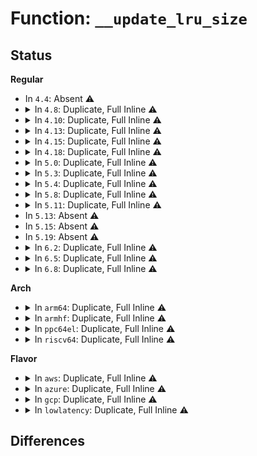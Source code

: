 # Function: <code>__update_lru_size</code>

## Status
<b>Regular</b>
<ul>
<li>
In <code>4.4</code>: Absent ⚠️
</li>
<li>
<details>
<summary>In <code>4.8</code>: Duplicate, Full Inline ⚠️</summary>

**Collision:** Static Duplication

**Inline:** Full

**Transformation:** False

**Instances:**

```
In mm/swap.c (ffffffff811b1fbb)
Location: include/linux/mm_inline.h:25
Inline: True
Inline callers:
  - mm/swap.c:__pagevec_lru_add_fn
  - mm/swap.c:lru_add_page_tail
  - mm/swap.c:release_pages
  - mm/swap.c:add_page_to_unevictable_list
  - mm/swap.c:__page_cache_release
```
```
In mm/vmscan.c (ffffffff811bcb2f)
Location: include/linux/mm_inline.h:25
Inline: True
Inline callers:
  - mm/vmscan.c:check_move_unevictable_pages
  - mm/vmscan.c:check_move_unevictable_pages
  - mm/vmscan.c:move_active_pages_to_lru
  - mm/vmscan.c:move_active_pages_to_lru
  - mm/vmscan.c:putback_inactive_pages
  - mm/vmscan.c:putback_inactive_pages
  - mm/vmscan.c:isolate_lru_page
```
```
In mm/compaction.c (ffffffff811cffa6)
Location: include/linux/mm_inline.h:25
Inline: True
Inline callers:
  - mm/compaction.c:isolate_migratepages_block
```
```
In mm/mlock.c (ffffffff811de90a)
Location: include/linux/mm_inline.h:25
Inline: True
```
```
In mm/memcontrol.c (ffffffff812248a4)
Location: include/linux/mm_inline.h:25
Inline: True
Inline callers:
  - mm/memcontrol.c:mem_cgroup_commit_charge
  - mm/memcontrol.c:mem_cgroup_commit_charge
```
</details>
</li>
<li>
<details>
<summary>In <code>4.10</code>: Duplicate, Full Inline ⚠️</summary>

**Collision:** Static Duplication

**Inline:** Full

**Transformation:** False

**Instances:**

```
In mm/swap.c (ffffffff811c261b)
Location: include/linux/mm_inline.h:25
Inline: True
Inline callers:
  - mm/swap.c:__pagevec_lru_add_fn
  - mm/swap.c:lru_add_page_tail
  - mm/swap.c:release_pages
  - mm/swap.c:add_page_to_unevictable_list
  - mm/swap.c:__page_cache_release
```
```
In mm/vmscan.c (ffffffff811cd205)
Location: include/linux/mm_inline.h:25
Inline: True
Inline callers:
  - mm/vmscan.c:check_move_unevictable_pages
  - mm/vmscan.c:check_move_unevictable_pages
  - mm/vmscan.c:move_active_pages_to_lru
  - mm/vmscan.c:move_active_pages_to_lru
  - mm/vmscan.c:putback_inactive_pages
  - mm/vmscan.c:putback_inactive_pages
  - mm/vmscan.c:isolate_lru_page
```
```
In mm/compaction.c (ffffffff811dffd3)
Location: include/linux/mm_inline.h:25
Inline: True
Inline callers:
  - mm/compaction.c:isolate_migratepages_block
```
```
In mm/mlock.c (ffffffff811ee729)
Location: include/linux/mm_inline.h:25
Inline: True
```
```
In mm/memcontrol.c (ffffffff81236e8d)
Location: include/linux/mm_inline.h:25
Inline: True
Inline callers:
  - mm/memcontrol.c:mem_cgroup_commit_charge
  - mm/memcontrol.c:mem_cgroup_commit_charge
```
</details>
</li>
<li>
<details>
<summary>In <code>4.13</code>: Duplicate, Full Inline ⚠️</summary>

**Collision:** Static Duplication

**Inline:** Full

**Transformation:** False

**Instances:**

```
In mm/swap.c (ffffffff811caa9e)
Location: include/linux/mm_inline.h:25
Inline: True
Inline callers:
  - mm/swap.c:__pagevec_lru_add_fn
  - mm/swap.c:lru_add_page_tail
  - mm/swap.c:release_pages
  - mm/swap.c:add_page_to_unevictable_list
  - mm/swap.c:__page_cache_release
```
```
In mm/vmscan.c (ffffffff811d5eef)
Location: include/linux/mm_inline.h:25
Inline: True
Inline callers:
  - mm/vmscan.c:check_move_unevictable_pages
  - mm/vmscan.c:check_move_unevictable_pages
  - mm/vmscan.c:move_active_pages_to_lru
  - mm/vmscan.c:move_active_pages_to_lru
  - mm/vmscan.c:putback_inactive_pages
  - mm/vmscan.c:putback_inactive_pages
  - mm/vmscan.c:isolate_lru_page
```
```
In mm/compaction.c (ffffffff811e9d7d)
Location: include/linux/mm_inline.h:25
Inline: True
Inline callers:
  - mm/compaction.c:isolate_migratepages_block
```
```
In mm/mlock.c (ffffffff811f96c9)
Location: include/linux/mm_inline.h:25
Inline: True
```
```
In mm/memcontrol.c (ffffffff8124293c)
Location: include/linux/mm_inline.h:25
Inline: True
Inline callers:
  - mm/memcontrol.c:mem_cgroup_commit_charge
  - mm/memcontrol.c:mem_cgroup_commit_charge
```
</details>
</li>
<li>
<details>
<summary>In <code>4.15</code>: Duplicate, Full Inline ⚠️</summary>

**Collision:** Static Duplication

**Inline:** Full

**Transformation:** False

**Instances:**

```
In mm/swap.c (ffffffff811df80e)
Location: include/linux/mm_inline.h:26
Inline: True
Inline callers:
  - mm/swap.c:__pagevec_lru_add_fn
  - mm/swap.c:lru_add_page_tail
  - mm/swap.c:release_pages
  - mm/swap.c:add_page_to_unevictable_list
  - mm/swap.c:__page_cache_release
```
```
In mm/vmscan.c (ffffffff811eb40f)
Location: include/linux/mm_inline.h:26
Inline: True
Inline callers:
  - mm/vmscan.c:check_move_unevictable_pages
  - mm/vmscan.c:check_move_unevictable_pages
  - mm/vmscan.c:move_active_pages_to_lru
  - mm/vmscan.c:move_active_pages_to_lru
  - mm/vmscan.c:putback_inactive_pages
  - mm/vmscan.c:putback_inactive_pages
  - mm/vmscan.c:isolate_lru_page
```
```
In mm/compaction.c (ffffffff812000d2)
Location: include/linux/mm_inline.h:26
Inline: True
Inline callers:
  - mm/compaction.c:isolate_migratepages_block
```
```
In mm/mlock.c (ffffffff81211af2)
Location: include/linux/mm_inline.h:26
Inline: True
```
```
In mm/memcontrol.c (ffffffff81262775)
Location: include/linux/mm_inline.h:26
Inline: True
Inline callers:
  - mm/memcontrol.c:mem_cgroup_commit_charge
  - mm/memcontrol.c:mem_cgroup_commit_charge
```
</details>
</li>
<li>
<details>
<summary>In <code>4.18</code>: Duplicate, Full Inline ⚠️</summary>

**Collision:** Static Duplication

**Inline:** Full

**Transformation:** False

**Instances:**

```
In mm/swap.c (ffffffff81201f11)
Location: include/linux/mm_inline.h:26
Inline: True
Inline callers:
  - mm/swap.c:__pagevec_lru_add_fn
  - mm/swap.c:lru_add_page_tail
  - mm/swap.c:release_pages
  - mm/swap.c:__page_cache_release
```
```
In mm/vmscan.c (ffffffff8120cbf6)
Location: include/linux/mm_inline.h:26
Inline: True
Inline callers:
  - mm/vmscan.c:check_move_unevictable_pages
  - mm/vmscan.c:check_move_unevictable_pages
  - mm/vmscan.c:move_active_pages_to_lru
  - mm/vmscan.c:move_active_pages_to_lru
  - mm/vmscan.c:putback_inactive_pages
  - mm/vmscan.c:putback_inactive_pages
  - mm/vmscan.c:isolate_lru_page
```
```
In mm/compaction.c (ffffffff8122148f)
Location: include/linux/mm_inline.h:26
Inline: True
Inline callers:
  - mm/compaction.c:isolate_migratepages_block
```
```
In mm/mlock.c (ffffffff81232870)
Location: include/linux/mm_inline.h:26
Inline: True
```
```
In mm/memcontrol.c (ffffffff81286998)
Location: include/linux/mm_inline.h:26
Inline: True
Inline callers:
  - mm/memcontrol.c:mem_cgroup_commit_charge
  - mm/memcontrol.c:mem_cgroup_commit_charge
```
</details>
</li>
<li>
<details>
<summary>In <code>5.0</code>: Duplicate, Full Inline ⚠️</summary>

**Collision:** Static Duplication

**Inline:** Full

**Transformation:** False

**Instances:**

```
In mm/swap.c (ffffffff81214891)
Location: include/linux/mm_inline.h:26
Inline: True
Inline callers:
  - mm/swap.c:__pagevec_lru_add_fn
  - mm/swap.c:lru_add_page_tail
  - mm/swap.c:release_pages
  - mm/swap.c:__page_cache_release
```
```
In mm/vmscan.c (ffffffff8121fac0)
Location: include/linux/mm_inline.h:26
Inline: True
Inline callers:
  - mm/vmscan.c:check_move_unevictable_pages
  - mm/vmscan.c:check_move_unevictable_pages
  - mm/vmscan.c:move_active_pages_to_lru
  - mm/vmscan.c:move_active_pages_to_lru
  - mm/vmscan.c:putback_inactive_pages
  - mm/vmscan.c:putback_inactive_pages
  - mm/vmscan.c:isolate_lru_page
```
```
In mm/compaction.c (ffffffff812344e5)
Location: include/linux/mm_inline.h:26
Inline: True
Inline callers:
  - mm/compaction.c:isolate_migratepages_block
```
```
In mm/mlock.c (ffffffff812460b3)
Location: include/linux/mm_inline.h:26
Inline: True
```
```
In mm/memcontrol.c (ffffffff8129b929)
Location: include/linux/mm_inline.h:26
Inline: True
Inline callers:
  - mm/memcontrol.c:mem_cgroup_commit_charge
  - mm/memcontrol.c:mem_cgroup_commit_charge
```
</details>
</li>
<li>
<details>
<summary>In <code>5.3</code>: Duplicate, Full Inline ⚠️</summary>

**Collision:** Static Duplication

**Inline:** Full

**Transformation:** False

**Instances:**

```
In mm/swap.c (ffffffff81224554)
Location: include/linux/mm_inline.h:26
Inline: True
Inline callers:
  - mm/swap.c:__pagevec_lru_add_fn
  - mm/swap.c:lru_add_page_tail
  - mm/swap.c:release_pages
  - mm/swap.c:__page_cache_release
```
```
In mm/vmscan.c (ffffffff8122f240)
Location: include/linux/mm_inline.h:26
Inline: True
Inline callers:
  - mm/vmscan.c:check_move_unevictable_pages
  - mm/vmscan.c:check_move_unevictable_pages
  - mm/vmscan.c:move_pages_to_lru
  - mm/vmscan.c:move_pages_to_lru
  - mm/vmscan.c:isolate_lru_page
  - mm/vmscan.c:isolate_lru_pages
```
```
In mm/compaction.c (ffffffff812442b3)
Location: include/linux/mm_inline.h:26
Inline: True
Inline callers:
  - mm/compaction.c:isolate_migratepages_block
```
```
In mm/mlock.c (ffffffff812582c3)
Location: include/linux/mm_inline.h:26
Inline: True
```
```
In mm/memcontrol.c (ffffffff812b6a42)
Location: include/linux/mm_inline.h:26
Inline: True
Inline callers:
  - mm/memcontrol.c:mem_cgroup_commit_charge
  - mm/memcontrol.c:mem_cgroup_commit_charge
```
</details>
</li>
<li>
<details>
<summary>In <code>5.4</code>: Duplicate, Full Inline ⚠️</summary>

**Collision:** Static Duplication

**Inline:** Full

**Transformation:** False

**Instances:**

```
In mm/swap.c (ffffffff812322e4)
Location: include/linux/mm_inline.h:26
Inline: True
Inline callers:
  - mm/swap.c:__pagevec_lru_add_fn
  - mm/swap.c:lru_add_page_tail
  - mm/swap.c:release_pages
  - mm/swap.c:__page_cache_release
```
```
In mm/vmscan.c (ffffffff8123d3d0)
Location: include/linux/mm_inline.h:26
Inline: True
Inline callers:
  - mm/vmscan.c:check_move_unevictable_pages
  - mm/vmscan.c:check_move_unevictable_pages
  - mm/vmscan.c:move_pages_to_lru
  - mm/vmscan.c:move_pages_to_lru
  - mm/vmscan.c:isolate_lru_page
  - mm/vmscan.c:isolate_lru_pages
```
```
In mm/compaction.c (ffffffff81252773)
Location: include/linux/mm_inline.h:26
Inline: True
Inline callers:
  - mm/compaction.c:isolate_migratepages_block
```
```
In mm/mlock.c (ffffffff81266793)
Location: include/linux/mm_inline.h:26
Inline: True
```
```
In mm/memcontrol.c (ffffffff812c8912)
Location: include/linux/mm_inline.h:26
Inline: True
Inline callers:
  - mm/memcontrol.c:mem_cgroup_commit_charge
  - mm/memcontrol.c:mem_cgroup_commit_charge
```
</details>
</li>
<li>
<details>
<summary>In <code>5.8</code>: Duplicate, Full Inline ⚠️</summary>

**Collision:** Static Duplication

**Inline:** Full

**Transformation:** False

**Instances:**

```
In mm/swap.c (ffffffff8125f518)
Location: include/linux/mm_inline.h:27
Inline: True
Inline callers:
  - mm/swap.c:__pagevec_lru_add_fn
  - mm/swap.c:lru_add_page_tail
  - mm/swap.c:release_pages
  - mm/swap.c:lru_deactivate_file_fn
  - mm/swap.c:lru_deactivate_file_fn
  - mm/swap.c:lru_deactivate_file_fn
  - mm/swap.c:__page_cache_release
```
```
In mm/vmscan.c (ffffffff81265993)
Location: include/linux/mm_inline.h:27
Inline: True
Inline callers:
  - mm/vmscan.c:check_move_unevictable_pages
  - mm/vmscan.c:check_move_unevictable_pages
  - mm/vmscan.c:isolate_lru_page
  - mm/vmscan.c:isolate_lru_pages
```
```
In mm/compaction.c (ffffffff81282bd7)
Location: include/linux/mm_inline.h:27
Inline: True
Inline callers:
  - mm/compaction.c:isolate_migratepages_block
```
```
In mm/mlock.c (ffffffff81296860)
Location: include/linux/mm_inline.h:27
Inline: True
```
</details>
</li>
<li>
<details>
<summary>In <code>5.11</code>: Duplicate, Full Inline ⚠️</summary>

**Collision:** Static Duplication

**Inline:** Full

**Transformation:** False

**Instances:**

```
In mm/swap.c (ffffffff81269b14)
Location: include/linux/mm_inline.h:27
Inline: True
Inline callers:
  - mm/swap.c:__pagevec_lru_add_fn
  - mm/swap.c:release_pages
  - mm/swap.c:lru_deactivate_file_fn
  - mm/swap.c:lru_deactivate_file_fn
  - mm/swap.c:lru_deactivate_file_fn
  - mm/swap.c:__page_cache_release
```
```
In mm/vmscan.c (ffffffff81270370)
Location: include/linux/mm_inline.h:27
Inline: True
Inline callers:
  - mm/vmscan.c:check_move_unevictable_pages
  - mm/vmscan.c:check_move_unevictable_pages
  - mm/vmscan.c:move_pages_to_lru
  - mm/vmscan.c:isolate_lru_page
  - mm/vmscan.c:isolate_lru_pages
```
```
In mm/compaction.c (ffffffff8128d1a3)
Location: include/linux/mm_inline.h:27
Inline: True
Inline callers:
  - mm/compaction.c:isolate_migratepages_block
```
```
In mm/mlock.c (ffffffff812a1d30)
Location: include/linux/mm_inline.h:27
Inline: True
Inline callers:
  - mm/mlock.c:__munlock_pagevec
```
</details>
</li>
<li>
In <code>5.13</code>: Absent ⚠️
</li>
<li>
In <code>5.15</code>: Absent ⚠️
</li>
<li>
In <code>5.19</code>: Absent ⚠️
</li>
<li>
<details>
<summary>In <code>6.2</code>: Duplicate, Full Inline ⚠️</summary>

**Collision:** Static Duplication

**Inline:** Full

**Transformation:** False

**Instances:**

```
In mm/swap.c (ffffffff8136f793)
Location: include/linux/mm_inline.h:37
Inline: True
Inline callers:
  - mm/swap.c:release_pages
  - mm/swap.c:lru_deactivate_file_fn
  - mm/swap.c:lru_deactivate_file_fn
  - mm/swap.c:lru_deactivate_file_fn
  - mm/swap.c:lru_add_fn
  - mm/swap.c:__page_cache_release
  - mm/swap.c:lru_gen_add_folio
```
```
In mm/vmscan.c (ffffffff8137e82f)
Location: include/linux/mm_inline.h:37
Inline: True
Inline callers:
  - mm/vmscan.c:check_move_unevictable_folios
  - mm/vmscan.c:check_move_unevictable_folios
  - mm/vmscan.c:lru_gen_change_state
  - mm/vmscan.c:lru_gen_change_state
  - mm/vmscan.c:lru_gen_change_state
  - mm/vmscan.c:drain_evictable
  - mm/vmscan.c:drain_evictable
  - mm/vmscan.c:drain_evictable
  - mm/vmscan.c:sort_folio
  - mm/vmscan.c:sort_folio
  - mm/vmscan.c:reset_batch_size
  - mm/vmscan.c:folio_inc_gen
  - mm/vmscan.c:folio_inc_gen
  - mm/vmscan.c:move_folios_to_lru
  - mm/vmscan.c:folio_isolate_lru
  - mm/vmscan.c:isolate_lru_folios
  - mm/vmscan.c:lru_gen_add_folio
```
```
In mm/compaction.c (ffffffff813a7b27)
Location: include/linux/mm_inline.h:37
Inline: True
Inline callers:
  - mm/compaction.c:isolate_migratepages_block
```
```
In mm/mlock.c (ffffffff813c3a59)
Location: include/linux/mm_inline.h:37
Inline: True
Inline callers:
  - mm/mlock.c:__munlock_page
  - mm/mlock.c:__munlock_page
  - mm/mlock.c:__mlock_new_page
  - mm/mlock.c:__mlock_page
  - mm/mlock.c:__mlock_page
  - mm/mlock.c:__mlock_page
  - mm/mlock.c:__mlock_page
```
</details>
</li>
<li>
<details>
<summary>In <code>6.5</code>: Duplicate, Full Inline ⚠️</summary>

**Collision:** Static Duplication

**Inline:** Full

**Transformation:** False

**Instances:**

```
In mm/swap.c (ffffffff813a18b3)
Location: include/linux/mm_inline.h:37
Inline: True
Inline callers:
  - mm/swap.c:release_pages
  - mm/swap.c:lru_deactivate_file_fn
  - mm/swap.c:lru_deactivate_file_fn
  - mm/swap.c:lru_deactivate_file_fn
  - mm/swap.c:lru_add_fn
  - mm/swap.c:__page_cache_release
  - mm/swap.c:lru_gen_add_folio
```
```
In mm/vmscan.c (ffffffff813aff16)
Location: include/linux/mm_inline.h:37
Inline: True
Inline callers:
  - mm/vmscan.c:check_move_unevictable_folios
  - mm/vmscan.c:check_move_unevictable_folios
  - mm/vmscan.c:lru_gen_change_state
  - mm/vmscan.c:lru_gen_change_state
  - mm/vmscan.c:lru_gen_change_state
  - mm/vmscan.c:drain_evictable
  - mm/vmscan.c:sort_folio
  - mm/vmscan.c:sort_folio
  - mm/vmscan.c:reset_batch_size
  - mm/vmscan.c:folio_inc_gen
  - mm/vmscan.c:folio_inc_gen
  - mm/vmscan.c:move_folios_to_lru
  - mm/vmscan.c:folio_isolate_lru
  - mm/vmscan.c:isolate_lru_folios
  - mm/vmscan.c:lru_gen_add_folio
```
```
In mm/compaction.c (ffffffff813db082)
Location: include/linux/mm_inline.h:37
Inline: True
Inline callers:
  - mm/compaction.c:isolate_migratepages_block
```
```
In mm/mlock.c (ffffffff813f8d0d)
Location: include/linux/mm_inline.h:37
Inline: True
Inline callers:
  - mm/mlock.c:__munlock_folio
  - mm/mlock.c:__munlock_folio
  - mm/mlock.c:__mlock_new_folio
  - mm/mlock.c:__mlock_folio
  - mm/mlock.c:__mlock_folio
  - mm/mlock.c:__mlock_folio
  - mm/mlock.c:__mlock_folio
```
</details>
</li>
<li>
<details>
<summary>In <code>6.8</code>: Duplicate, Full Inline ⚠️</summary>

**Collision:** Static Duplication

**Inline:** Full

**Transformation:** False

**Instances:**

```
In mm/swap.c (ffffffff813cb539)
Location: include/linux/mm_inline.h:38
Inline: True
Inline callers:
  - mm/swap.c:release_pages
  - mm/swap.c:lru_deactivate_file_fn
  - mm/swap.c:lru_deactivate_file_fn
  - mm/swap.c:lru_deactivate_file_fn
  - mm/swap.c:lru_add_fn
  - mm/swap.c:__page_cache_release
  - mm/swap.c:lru_gen_add_folio
```
```
In mm/vmscan.c (ffffffff813d9401)
Location: include/linux/mm_inline.h:38
Inline: True
Inline callers:
  - mm/vmscan.c:check_move_unevictable_folios
  - mm/vmscan.c:check_move_unevictable_folios
  - mm/vmscan.c:lru_gen_change_state
  - mm/vmscan.c:lru_gen_change_state
  - mm/vmscan.c:lru_gen_change_state
  - mm/vmscan.c:drain_evictable
  - mm/vmscan.c:sort_folio
  - mm/vmscan.c:sort_folio
  - mm/vmscan.c:reset_batch_size
  - mm/vmscan.c:folio_inc_gen
  - mm/vmscan.c:folio_inc_gen
  - mm/vmscan.c:move_folios_to_lru
  - mm/vmscan.c:folio_isolate_lru
  - mm/vmscan.c:isolate_lru_folios
  - mm/vmscan.c:lru_gen_add_folio
```
```
In mm/compaction.c (ffffffff8140520c)
Location: include/linux/mm_inline.h:38
Inline: True
Inline callers:
  - mm/compaction.c:isolate_migratepages_block
```
```
In mm/mlock.c (ffffffff814248c5)
Location: include/linux/mm_inline.h:38
Inline: True
Inline callers:
  - mm/mlock.c:__munlock_folio
  - mm/mlock.c:__munlock_folio
  - mm/mlock.c:__mlock_new_folio
  - mm/mlock.c:__mlock_folio
  - mm/mlock.c:__mlock_folio
  - mm/mlock.c:__mlock_folio
  - mm/mlock.c:__mlock_folio
```
</details>
</li>
</ul>
<b>Arch</b>
<ul>
<li>
<details>
<summary>In <code>arm64</code>: Duplicate, Full Inline ⚠️</summary>

**Collision:** Static Duplication

**Inline:** Full

**Transformation:** False

**Instances:**

```
In mm/swap.c (ffff8000102c1100)
Location: include/linux/mm_inline.h:26
Inline: True
Inline callers:
  - mm/swap.c:__pagevec_lru_add_fn
  - mm/swap.c:lru_add_page_tail
  - mm/swap.c:release_pages
  - mm/swap.c:__page_cache_release
```
```
In mm/vmscan.c (ffff8000102ce7fc)
Location: include/linux/mm_inline.h:26
Inline: True
Inline callers:
  - mm/vmscan.c:check_move_unevictable_pages
  - mm/vmscan.c:check_move_unevictable_pages
  - mm/vmscan.c:move_pages_to_lru
  - mm/vmscan.c:move_pages_to_lru
  - mm/vmscan.c:isolate_lru_page
  - mm/vmscan.c:isolate_lru_pages
```
```
In mm/compaction.c (ffff8000102eb324)
Location: include/linux/mm_inline.h:26
Inline: True
Inline callers:
  - mm/compaction.c:isolate_migratepages_block
```
```
In mm/mlock.c (ffff8000102fd820)
Location: include/linux/mm_inline.h:26
Inline: True
```
```
In mm/memcontrol.c (ffff80001036b868)
Location: include/linux/mm_inline.h:26
Inline: True
Inline callers:
  - mm/memcontrol.c:mem_cgroup_commit_charge
  - mm/memcontrol.c:mem_cgroup_commit_charge
```
</details>
</li>
<li>
<details>
<summary>In <code>armhf</code>: Duplicate, Full Inline ⚠️</summary>

**Collision:** Static Duplication

**Inline:** Full

**Transformation:** False

**Instances:**

```
In mm/swap.c (c04ed41c)
Location: include/linux/mm_inline.h:26
Inline: True
Inline callers:
  - mm/swap.c:__pagevec_lru_add_fn
  - mm/swap.c:release_pages
  - mm/swap.c:__page_cache_release
```
```
In mm/vmscan.c (c04f85b4)
Location: include/linux/mm_inline.h:26
Inline: True
Inline callers:
  - mm/vmscan.c:check_move_unevictable_pages
  - mm/vmscan.c:check_move_unevictable_pages
  - mm/vmscan.c:move_pages_to_lru
  - mm/vmscan.c:move_pages_to_lru
  - mm/vmscan.c:isolate_lru_page
  - mm/vmscan.c:isolate_lru_pages
```
```
In mm/compaction.c (c050e970)
Location: include/linux/mm_inline.h:26
Inline: True
Inline callers:
  - mm/compaction.c:isolate_migratepages_block
```
```
In mm/mlock.c (c051cb70)
Location: include/linux/mm_inline.h:26
Inline: True
```
```
In mm/memcontrol.c (c055cee8)
Location: include/linux/mm_inline.h:26
Inline: True
Inline callers:
  - mm/memcontrol.c:mem_cgroup_commit_charge
  - mm/memcontrol.c:mem_cgroup_commit_charge
```
</details>
</li>
<li>
<details>
<summary>In <code>ppc64el</code>: Duplicate, Full Inline ⚠️</summary>

**Collision:** Static Duplication

**Inline:** Full

**Transformation:** False

**Instances:**

```
In mm/swap.c (c00000000037c1a4)
Location: include/linux/mm_inline.h:26
Inline: True
Inline callers:
  - mm/swap.c:__pagevec_lru_add_fn
  - mm/swap.c:lru_add_page_tail
  - mm/swap.c:release_pages
  - mm/swap.c:__page_cache_release
```
```
In mm/vmscan.c (c00000000038c5f0)
Location: include/linux/mm_inline.h:26
Inline: True
Inline callers:
  - mm/vmscan.c:check_move_unevictable_pages
  - mm/vmscan.c:check_move_unevictable_pages
  - mm/vmscan.c:move_pages_to_lru
  - mm/vmscan.c:move_pages_to_lru
  - mm/vmscan.c:isolate_lru_page
  - mm/vmscan.c:isolate_lru_pages
```
```
In mm/compaction.c (c0000000003ac8bc)
Location: include/linux/mm_inline.h:26
Inline: True
Inline callers:
  - mm/compaction.c:isolate_migratepages_block
```
```
In mm/mlock.c (c0000000003c8ad4)
Location: include/linux/mm_inline.h:26
Inline: True
```
```
In mm/memcontrol.c (c00000000045b390)
Location: include/linux/mm_inline.h:26
Inline: True
Inline callers:
  - mm/memcontrol.c:mem_cgroup_commit_charge
  - mm/memcontrol.c:mem_cgroup_commit_charge
```
</details>
</li>
<li>
<details>
<summary>In <code>riscv64</code>: Duplicate, Full Inline ⚠️</summary>

**Collision:** Static Duplication

**Inline:** Full

**Transformation:** False

**Instances:**

```
In mm/swap.c (ffffffe0001e361c)
Location: include/linux/mm_inline.h:26
Inline: True
Inline callers:
  - mm/swap.c:__pagevec_lru_add_fn
  - mm/swap.c:release_pages
  - mm/swap.c:__page_cache_release
```
```
In mm/vmscan.c (ffffffe0001ec910)
Location: include/linux/mm_inline.h:26
Inline: True
Inline callers:
  - mm/vmscan.c:check_move_unevictable_pages
  - mm/vmscan.c:check_move_unevictable_pages
  - mm/vmscan.c:move_pages_to_lru
  - mm/vmscan.c:move_pages_to_lru
  - mm/vmscan.c:isolate_lru_page
  - mm/vmscan.c:isolate_lru_pages
```
```
In mm/compaction.c (ffffffe0001ff776)
Location: include/linux/mm_inline.h:26
Inline: True
Inline callers:
  - mm/compaction.c:isolate_migratepages_block
```
```
In mm/mlock.c (ffffffe00020c00a)
Location: include/linux/mm_inline.h:26
Inline: True
```
```
In mm/memcontrol.c (ffffffe000248e76)
Location: include/linux/mm_inline.h:26
Inline: True
Inline callers:
  - mm/memcontrol.c:mem_cgroup_commit_charge
  - mm/memcontrol.c:mem_cgroup_commit_charge
```
</details>
</li>
</ul>
<b>Flavor</b>
<ul>
<li>
<details>
<summary>In <code>aws</code>: Duplicate, Full Inline ⚠️</summary>

**Collision:** Static Duplication

**Inline:** Full

**Transformation:** False

**Instances:**

```
In mm/swap.c (ffffffff8122a934)
Location: include/linux/mm_inline.h:26
Inline: True
Inline callers:
  - mm/swap.c:__pagevec_lru_add_fn
  - mm/swap.c:lru_add_page_tail
  - mm/swap.c:release_pages
  - mm/swap.c:__page_cache_release
```
```
In mm/vmscan.c (ffffffff81235a20)
Location: include/linux/mm_inline.h:26
Inline: True
Inline callers:
  - mm/vmscan.c:check_move_unevictable_pages
  - mm/vmscan.c:check_move_unevictable_pages
  - mm/vmscan.c:move_pages_to_lru
  - mm/vmscan.c:move_pages_to_lru
  - mm/vmscan.c:isolate_lru_page
  - mm/vmscan.c:isolate_lru_pages
```
```
In mm/compaction.c (ffffffff8124adc3)
Location: include/linux/mm_inline.h:26
Inline: True
Inline callers:
  - mm/compaction.c:isolate_migratepages_block
```
```
In mm/mlock.c (ffffffff8125ede3)
Location: include/linux/mm_inline.h:26
Inline: True
```
```
In mm/memcontrol.c (ffffffff812c0ef2)
Location: include/linux/mm_inline.h:26
Inline: True
Inline callers:
  - mm/memcontrol.c:mem_cgroup_commit_charge
  - mm/memcontrol.c:mem_cgroup_commit_charge
```
</details>
</li>
<li>
<details>
<summary>In <code>azure</code>: Duplicate, Full Inline ⚠️</summary>

**Collision:** Static Duplication

**Inline:** Full

**Transformation:** False

**Instances:**

```
In mm/swap.c (ffffffff8121da54)
Location: include/linux/mm_inline.h:26
Inline: True
Inline callers:
  - mm/swap.c:__pagevec_lru_add_fn
  - mm/swap.c:lru_add_page_tail
  - mm/swap.c:release_pages
  - mm/swap.c:__page_cache_release
```
```
In mm/vmscan.c (ffffffff81228a8a)
Location: include/linux/mm_inline.h:26
Inline: True
Inline callers:
  - mm/vmscan.c:check_move_unevictable_pages
  - mm/vmscan.c:check_move_unevictable_pages
  - mm/vmscan.c:move_pages_to_lru
  - mm/vmscan.c:move_pages_to_lru
  - mm/vmscan.c:isolate_lru_page
  - mm/vmscan.c:isolate_lru_pages
```
```
In mm/compaction.c (ffffffff8123dd63)
Location: include/linux/mm_inline.h:26
Inline: True
Inline callers:
  - mm/compaction.c:isolate_migratepages_block
```
```
In mm/mlock.c (ffffffff81251213)
Location: include/linux/mm_inline.h:26
Inline: True
```
```
In mm/memcontrol.c (ffffffff812b1f46)
Location: include/linux/mm_inline.h:26
Inline: True
Inline callers:
  - mm/memcontrol.c:mem_cgroup_commit_charge
  - mm/memcontrol.c:mem_cgroup_commit_charge
```
</details>
</li>
<li>
<details>
<summary>In <code>gcp</code>: Duplicate, Full Inline ⚠️</summary>

**Collision:** Static Duplication

**Inline:** Full

**Transformation:** False

**Instances:**

```
In mm/swap.c (ffffffff812286d4)
Location: include/linux/mm_inline.h:26
Inline: True
Inline callers:
  - mm/swap.c:__pagevec_lru_add_fn
  - mm/swap.c:lru_add_page_tail
  - mm/swap.c:release_pages
  - mm/swap.c:__page_cache_release
```
```
In mm/vmscan.c (ffffffff812337c0)
Location: include/linux/mm_inline.h:26
Inline: True
Inline callers:
  - mm/vmscan.c:check_move_unevictable_pages
  - mm/vmscan.c:check_move_unevictable_pages
  - mm/vmscan.c:move_pages_to_lru
  - mm/vmscan.c:move_pages_to_lru
  - mm/vmscan.c:isolate_lru_page
  - mm/vmscan.c:isolate_lru_pages
```
```
In mm/compaction.c (ffffffff81248b63)
Location: include/linux/mm_inline.h:26
Inline: True
Inline callers:
  - mm/compaction.c:isolate_migratepages_block
```
```
In mm/mlock.c (ffffffff8125cb83)
Location: include/linux/mm_inline.h:26
Inline: True
```
```
In mm/memcontrol.c (ffffffff812bed02)
Location: include/linux/mm_inline.h:26
Inline: True
Inline callers:
  - mm/memcontrol.c:mem_cgroup_commit_charge
  - mm/memcontrol.c:mem_cgroup_commit_charge
```
</details>
</li>
<li>
<details>
<summary>In <code>lowlatency</code>: Duplicate, Full Inline ⚠️</summary>

**Collision:** Static Duplication

**Inline:** Full

**Transformation:** False

**Instances:**

```
In mm/swap.c (ffffffff81237a44)
Location: include/linux/mm_inline.h:26
Inline: True
Inline callers:
  - mm/swap.c:__pagevec_lru_add_fn
  - mm/swap.c:lru_add_page_tail
  - mm/swap.c:release_pages
  - mm/swap.c:__page_cache_release
```
```
In mm/vmscan.c (ffffffff81242cf7)
Location: include/linux/mm_inline.h:26
Inline: True
Inline callers:
  - mm/vmscan.c:check_move_unevictable_pages
  - mm/vmscan.c:check_move_unevictable_pages
  - mm/vmscan.c:move_pages_to_lru
  - mm/vmscan.c:move_pages_to_lru
  - mm/vmscan.c:isolate_lru_page
  - mm/vmscan.c:isolate_lru_pages
```
```
In mm/compaction.c (ffffffff81258394)
Location: include/linux/mm_inline.h:26
Inline: True
Inline callers:
  - mm/compaction.c:isolate_migratepages_block
```
```
In mm/mlock.c (ffffffff8126c563)
Location: include/linux/mm_inline.h:26
Inline: True
```
```
In mm/memcontrol.c (ffffffff812cf782)
Location: include/linux/mm_inline.h:26
Inline: True
Inline callers:
  - mm/memcontrol.c:mem_cgroup_commit_charge
  - mm/memcontrol.c:mem_cgroup_commit_charge
```
</details>
</li>
</ul>

## Differences
